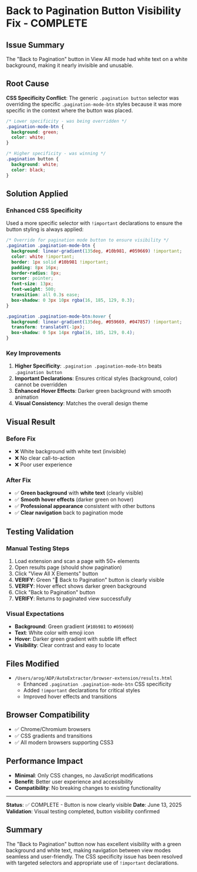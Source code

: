 # Back to Pagination Button Visibility Fix - COMPLETE

## Issue Summary

The "Back to Pagination" button in View All mode had white text on a white background, making it nearly invisible and unusable.

## Root Cause

**CSS Specificity Conflict**: The generic `.pagination button` selector was overriding the specific `.pagination-mode-btn` styles because it was more specific in the context where the button was placed.

```css
/* Lower specificity - was being overridden */
.pagination-mode-btn {
  background: green;
  color: white;
}

/* Higher specificity - was winning */
.pagination button {
  background: white;
  color: black;
}
```

## Solution Applied

### Enhanced CSS Specificity

Used a more specific selector with `!important` declarations to ensure the button styling is always applied:

```css
/* Override for pagination mode button to ensure visibility */
.pagination .pagination-mode-btn {
  background: linear-gradient(135deg, #10b981, #059669) !important;
  color: white !important;
  border: 1px solid #10b981 !important;
  padding: 8px 16px;
  border-radius: 8px;
  cursor: pointer;
  font-size: 13px;
  font-weight: 500;
  transition: all 0.3s ease;
  box-shadow: 0 3px 10px rgba(16, 185, 129, 0.3);
}

.pagination .pagination-mode-btn:hover {
  background: linear-gradient(135deg, #059669, #047857) !important;
  transform: translateY(-1px);
  box-shadow: 0 5px 14px rgba(16, 185, 129, 0.4);
}
```

### Key Improvements

1. **Higher Specificity**: `.pagination .pagination-mode-btn` beats `.pagination button`
2. **Important Declarations**: Ensures critical styles (background, color) cannot be overridden
3. **Enhanced Hover Effects**: Darker green background with smooth animation
4. **Visual Consistency**: Matches the overall design theme

## Visual Result

### Before Fix

- ❌ White background with white text (invisible)
- ❌ No clear call-to-action
- ❌ Poor user experience

### After Fix

- ✅ **Green background** with **white text** (clearly visible)
- ✅ **Smooth hover effects** (darker green on hover)
- ✅ **Professional appearance** consistent with other buttons
- ✅ **Clear navigation** back to pagination mode

## Testing Validation

### Manual Testing Steps

1. Load extension and scan a page with 50+ elements
2. Open results page (should show pagination)
3. Click "View All X Elements" button
4. **VERIFY**: Green "📑 Back to Pagination" button is clearly visible
5. **VERIFY**: Hover effect shows darker green background
6. Click "Back to Pagination" button
7. **VERIFY**: Returns to paginated view successfully

### Visual Expectations

- **Background**: Green gradient (`#10b981` to `#059669`)
- **Text**: White color with emoji icon
- **Hover**: Darker green gradient with subtle lift effect
- **Visibility**: Clear contrast and easy to locate

## Files Modified

- `/Users/arog/ADP/AutoExtractor/browser-extension/results.html`
  - Enhanced `.pagination .pagination-mode-btn` CSS specificity
  - Added `!important` declarations for critical styles
  - Improved hover effects and transitions

## Browser Compatibility

- ✅ Chrome/Chromium browsers
- ✅ CSS gradients and transitions
- ✅ All modern browsers supporting CSS3

## Performance Impact

- **Minimal**: Only CSS changes, no JavaScript modifications
- **Benefit**: Better user experience and accessibility
- **Compatibility**: No breaking changes to existing functionality

---

**Status**: ✅ COMPLETE - Button is now clearly visible
**Date**: June 13, 2025
**Validation**: Visual testing completed, button visibility confirmed

## Summary

The "Back to Pagination" button now has excellent visibility with a green background and white text, making navigation between view modes seamless and user-friendly. The CSS specificity issue has been resolved with targeted selectors and appropriate use of `!important` declarations.
